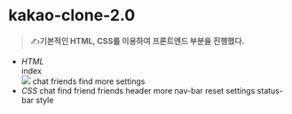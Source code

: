 # kakao-clone-2.0
>✍**기본적인 HTML, CSS를 이용하여 프론트엔드 부분을 진행했다.**
  * *HTML*
     <br>index</br>
     ![](https://k.kakaocdn.net/dn/cIWuvd/btqyLJyomLW/8648o5aOwsH2F03ZtCUn1k/img.gif)
    chat
    friends
    find
    more
    settings
  * *CSS*
    chat
    find
    friend
    friends
    header
    more
    nav-bar
    reset
    settings
    status-bar
    style
